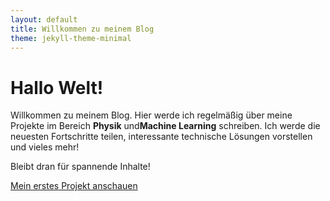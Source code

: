 ```yaml
---
layout: default
title: Willkommen zu meinem Blog
theme: jekyll-theme-minimal
---
```


# Hallo Welt!

Willkommen zu meinem Blog. Hier werde ich regelmäßig über meine Projekte im Bereich **Physik** und**Machine Learning** schreiben. Ich werde die neuesten Fortschritte teilen, interessante technische Lösungen vorstellen und vieles mehr!

Bleibt dran für spannende Inhalte!

[Mein erstes Projekt anschauen](https://github.com/username/my-project)
